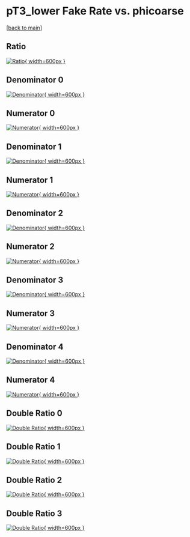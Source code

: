 # pT3_lower Fake Rate vs. phicoarse

[[back to main](./)]



## Ratio

[![Ratio](../mtv/var/pT3_lower_fakerate_phicoarse.png){ width=600px }](../mtv/var/pT3_lower_fakerate_phicoarse.pdf)

## Denominator 0

[![Denominator](../mtv/den/pT3_lower_fakerate_phicoarse_den0.png){ width=600px }](../mtv/den/pT3_lower_fakerate_phicoarse_den0.pdf)

## Numerator 0

[![Numerator](../mtv/num/pT3_lower_fakerate_phicoarse_num0.png){ width=600px }](../mtv/num/pT3_lower_fakerate_phicoarse_num0.pdf)

## Denominator 1

[![Denominator](../mtv/den/pT3_lower_fakerate_phicoarse_den1.png){ width=600px }](../mtv/den/pT3_lower_fakerate_phicoarse_den1.pdf)

## Numerator 1

[![Numerator](../mtv/num/pT3_lower_fakerate_phicoarse_num1.png){ width=600px }](../mtv/num/pT3_lower_fakerate_phicoarse_num1.pdf)

## Denominator 2

[![Denominator](../mtv/den/pT3_lower_fakerate_phicoarse_den2.png){ width=600px }](../mtv/den/pT3_lower_fakerate_phicoarse_den2.pdf)

## Numerator 2

[![Numerator](../mtv/num/pT3_lower_fakerate_phicoarse_num2.png){ width=600px }](../mtv/num/pT3_lower_fakerate_phicoarse_num2.pdf)

## Denominator 3

[![Denominator](../mtv/den/pT3_lower_fakerate_phicoarse_den3.png){ width=600px }](../mtv/den/pT3_lower_fakerate_phicoarse_den3.pdf)

## Numerator 3

[![Numerator](../mtv/num/pT3_lower_fakerate_phicoarse_num3.png){ width=600px }](../mtv/num/pT3_lower_fakerate_phicoarse_num3.pdf)

## Denominator 4

[![Denominator](../mtv/den/pT3_lower_fakerate_phicoarse_den4.png){ width=600px }](../mtv/den/pT3_lower_fakerate_phicoarse_den4.pdf)

## Numerator 4

[![Numerator](../mtv/num/pT3_lower_fakerate_phicoarse_num4.png){ width=600px }](../mtv/num/pT3_lower_fakerate_phicoarse_num4.pdf)

## Double Ratio 0

[![Double Ratio](../mtv/ratio/pT3_lower_fakerate_phicoarse_ratio0.png){ width=600px }](../mtv/ratio/pT3_lower_fakerate_phicoarse_ratio0.pdf)

## Double Ratio 1

[![Double Ratio](../mtv/ratio/pT3_lower_fakerate_phicoarse_ratio1.png){ width=600px }](../mtv/ratio/pT3_lower_fakerate_phicoarse_ratio1.pdf)

## Double Ratio 2

[![Double Ratio](../mtv/ratio/pT3_lower_fakerate_phicoarse_ratio2.png){ width=600px }](../mtv/ratio/pT3_lower_fakerate_phicoarse_ratio2.pdf)

## Double Ratio 3

[![Double Ratio](../mtv/ratio/pT3_lower_fakerate_phicoarse_ratio3.png){ width=600px }](../mtv/ratio/pT3_lower_fakerate_phicoarse_ratio3.pdf)

